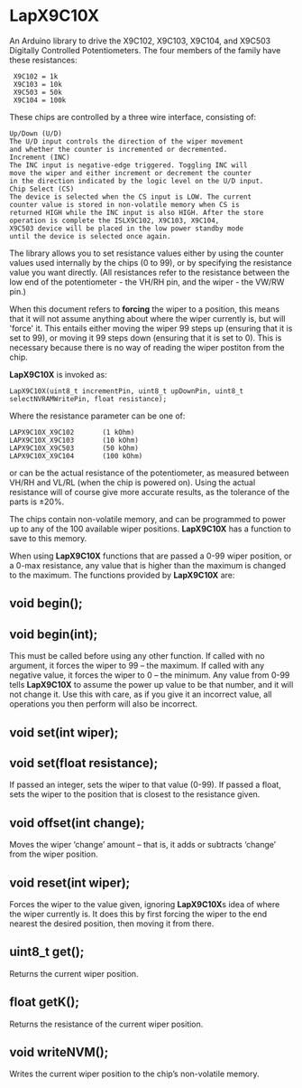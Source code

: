 # LapX9C10X
An Arduino library to drive the X9C102, X9C103, X9C104, and X9C503 Digitally Controlled Potentiometers. The four members of the family have these resistances:

     X9C102 = 1k
     X9C103 = 10k
     X9C503 = 50k
     X9C104 = 100k
     
These chips are controlled by a three wire interface, consisting of:

    Up/Down (U/D)
    The U/D input controls the direction of the wiper movement
    and whether the counter is incremented or decremented.
    Increment (INC)
    The INC input is negative-edge triggered. Toggling INC will
    move the wiper and either increment or decrement the counter
    in the direction indicated by the logic level on the U/D input.
    Chip Select (CS)
    The device is selected when the CS input is LOW. The current
    counter value is stored in non-volatile memory when CS is
    returned HIGH while the INC input is also HIGH. After the store
    operation is complete the ISLX9C102, X9C103, X9C104,
    X9C503 device will be placed in the low power standby mode
    until the device is selected once again.

The library allows you to set resistance values either by using the counter values used internally by the chips (0 to 99), or by specifying the resistance value you want directly. (All resistances refer to the resistance between the low end of the potentiometer - the VH/RH pin, and the wiper - the VW/RW pin.)

When this document refers to **forcing** the wiper to a position, this means that it will not assume anything about where the wiper currently is, but will 'force' it. This entails either moving the wiper 99 steps up (ensuring that it is set to 99), or moving it 99 steps down (ensuring that it is set to 0). This is necessary because there is no way of reading the wiper postiton from the chip. 

**LapX9C10X** is invoked as:
 
    LapX9C10X(uint8_t incrementPin, uint8_t upDownPin, uint8_t selectNVRAMWritePin, float resistance);

Where the resistance parameter can be one of:

    LAPX9C10X_X9C102       (1 kOhm)
    LAPX9C10X_X9C103       (10 kOhm)
    LAPX9C10X_X9C503       (50 kOhm)
    LAPX9C10X_X9C104       (100 kOhm)
    
or can be the actual resistance of the potentiometer, as measured between VH/RH  and VL/RL (when the chip is powered on). Using the actual resistance will of course give more accurate results, as the tolerance of the parts is ±20%.

The chips contain non-volatile memory, and can be programmed to power up to any of the 100 available wiper positions. **LapX9C10X** has a function to save to this memory.

When using **LapX9C10X** functions that are passed a 0-99 wiper position, or a 0-max resistance, any value that is higher than the maximum is changed to the maximum.
The functions provided by **LapX9C10X** are:

void begin();
-------------
void begin(int);
----------------
This must be called before using any other function. If called with no argument, it forces the wiper to 99 – the maximum. If called with any negative value, it forces the wiper to 0 – the minimum. Any value from 0-99 tells **LapX9C10X** to assume the power up value to be that number, and it will not change it. Use this with care, as if you give it an incorrect value, all operations you then perform will also be incorrect.

void set(int wiper);
--------------
void set(float resistance);
----------------
If passed an integer, sets the wiper to that value (0-99).
If passed a float, sets the wiper to the position that is closest to the resistance given.

void offset(int change);
-----------------
Moves the wiper ‘change’ amount – that is, it adds or subtracts ‘change’ from the wiper position.

void reset(int wiper);
----------------
Forces the wiper to the value given, ignoring **LapX9C10X**s idea of where the wiper currently is. It does this by first forcing the wiper to the end nearest the desired position, then moving it from there.

uint8_t get();
--------------
Returns the current wiper position.

float getK();
-------------
Returns the resistance of the current wiper position.

void writeNVM();
----------------
Writes the current wiper position to the chip’s non-volatile memory.


